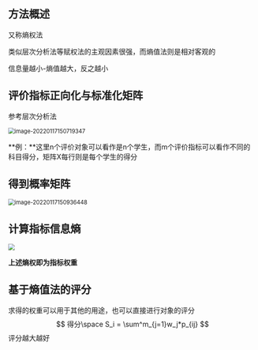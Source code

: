 ## 方法概述

又称熵权法

类似层次分析法等赋权法的主观因素很强，而熵值法则是相对客观的

信息量越小-熵值越大，反之越小



## 评价指标正向化与标准化矩阵

参考层次分析法



<img src="C:\Users\Mirai\AppData\Roaming\Typora\typora-user-images\image-20220117150719347.png" alt="image-20220117150719347" style="zoom:80%;" />



**例：**这里n个评价对象可以看作是n个学生，而m个评价指标可以看作不同的科目得分，矩阵X每行则是每个学生的得分



## 得到概率矩阵

<img src="C:\Users\Mirai\AppData\Roaming\Typora\typora-user-images\image-20220117150936448.png" alt="image-20220117150936448" style="zoom:80%;" />



## 计算指标信息熵

<img src="C:\Users\Mirai\AppData\Roaming\Typora\typora-user-images\image-20220117151047310.png" style="zoom:80%;" />

**上述熵权即为指标权重**



## 基于熵值法的评分

求得的权重可以用于其他的用途，也可以直接进行对象的评分
$$
得分\space S_i = \sum^m_{j=1}w_j*p_{ij}
$$
评分越大越好

